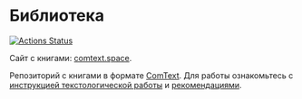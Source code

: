 # Библиотека

[![Actions Status](https://github.com/comtextspace/books/workflows/deploy_site/badge.svg)](https://github.com/comtextspace/books/actions)

Сайт с книгами: [comtext.space](https://comtext.space).

Репозиторий с книгами в формате [ComText](https://format.comtext.space). Для работы ознакомьтесь с [инструкцией текстологической работы](http://format.comtext.space/intro.html) и [рекомендациями](contributing.md).




